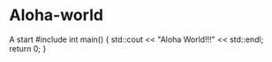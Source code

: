 # Aloha-world
A start
#include <iostream>
int main() {
  std::cout << "Aloha World!!!" << std::endl;
  return 0;
}
